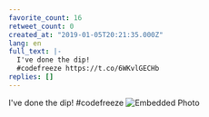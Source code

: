 ```yaml
---
favorite_count: 16
retweet_count: 0
created_at: "2019-01-05T20:21:35.000Z"
lang: en
full_text: |-
  I've done the dip!
  #codefreeze https://t.co/6WKvlGECHb
replies: []
---
```


I've done the dip! #codefreeze
![Embedded Photo](https://twitter-media-coderbyheart.s3.eu-north-1.amazonaws.com/1081646918084820993-DwLIIgcXgAAIlA0.jpg)
